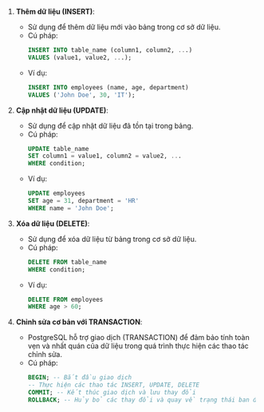 1. **Thêm dữ liệu (INSERT)**:

   - Sử dụng để thêm dữ liệu mới vào bảng trong cơ sở dữ liệu.
   - Cú pháp:
     ```sql
     INSERT INTO table_name (column1, column2, ...)
     VALUES (value1, value2, ...);
     ```
   - Ví dụ:
     ```sql
     INSERT INTO employees (name, age, department)
     VALUES ('John Doe', 30, 'IT');
     ```

2. **Cập nhật dữ liệu (UPDATE)**:

   - Sử dụng để cập nhật dữ liệu đã tồn tại trong bảng.
   - Cú pháp:
     ```sql
     UPDATE table_name
     SET column1 = value1, column2 = value2, ...
     WHERE condition;
     ```
   - Ví dụ:
     ```sql
     UPDATE employees
     SET age = 31, department = 'HR'
     WHERE name = 'John Doe';
     ```

3. **Xóa dữ liệu (DELETE)**:

   - Sử dụng để xóa dữ liệu từ bảng trong cơ sở dữ liệu.
   - Cú pháp:
     ```sql
     DELETE FROM table_name
     WHERE condition;
     ```
   - Ví dụ:
     ```sql
     DELETE FROM employees
     WHERE age > 60;
     ```

4. **Chỉnh sửa cơ bản với TRANSACTION**:
   - PostgreSQL hỗ trợ giao dịch (TRANSACTION) để đảm bảo tính toàn vẹn và nhất quán của dữ liệu trong quá trình thực hiện các thao tác chỉnh sửa.
   - Cú pháp:
     ```sql
     BEGIN; -- Bắt đầu giao dịch
     -- Thực hiện các thao tác INSERT, UPDATE, DELETE
     COMMIT; -- Kết thúc giao dịch và lưu thay đổi
     ROLLBACK; -- Hủy bỏ các thay đổi và quay về trạng thái ban đầu
     ```
